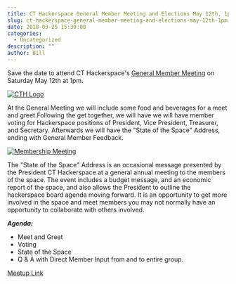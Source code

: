 ```yaml
---
title: CT Hackerspace General Member Meeting and Elections May 12th, 1pm
slug: ct-hackerspace-general-member-meeting-and-elections-may-12th-1pm
date: 2018-03-25 15:39:08
categories:
  - Uncategorized
description: ""
author: Bill
---
```



Save the date to attend CT Hackerspace's [General Member Meeting](https://www.meetup.com/CT-Hackerspace/events/249099471/) on Saturday May 12th at 1pm.

[![CTH Logo](/uploads/2016/02/cth-logo-small.jpg)](https://www.meetup.com/CT-Hackerspace/events/249099471/)

At the General Meeting we will include some food and beverages for a meet and greet.Following the get together, we will have we will have member voting for Hackerspace positions of President, Vice President, Treasurer, and Secretary. Afterwards we will have the "State of the Space" Address, ending with General Member Feedback.

[![Membership Meeting](/uploads/2018/03/General-Membership-Meeting-300x205.png)](https://www.meetup.com/CT-Hackerspace/events/249099471/)

The "State of the Space" Address is an occasional message presented by the President CT Hackerspace at a general annual meeting to the members of the space. The event includes a budget message, and an economic report of the space, and also allows the President to outline the hackerspace board agenda moving forward. It is an opportunity to get more involved in the space and meet members you may not normally have an opportunity to collaborate with others involved.

**_Agenda:_**

- Meet and Greet
- Voting
- State of the Space
- Q & A with Direct Member Input from and to entire group.

[Meetup Link](https://www.meetup.com/CT-Hackerspace/events/249099471/)
